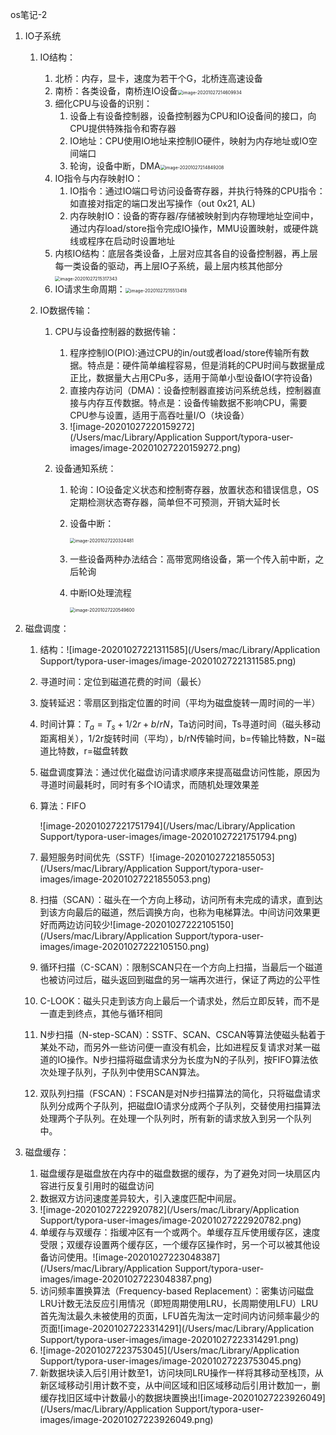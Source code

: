 os笔记-2

1. IO子系统

   1. IO结构：

      1. 北桥：内存，显卡，速度为若干个G，北桥连高速设备
      2. 南桥：各类设备，南桥连IO设备<img src="/Users/mac/Library/Application Support/typora-user-images/image-20201027214609934.png" alt="image-20201027214609934" style="zoom:50%;" />
      3. 细化CPU与设备的识别：
         1. 设备上有设备控制器，设备控制器为CPU和IO设备间的接口，向CPU提供特殊指令和寄存器
         2. IO地址：CPU使用IO地址来控制IO硬件，映射为内存地址或IO空间端口
         3. 轮询，设备中断，DMA<img src="/Users/mac/Library/Application Support/typora-user-images/image-20201027214849208.png" alt="image-20201027214849208" style="zoom:50%;" />
      4. IO指令与内存映射IO：
         1. IO指令：通过IO端口号访问设备寄存器，并执行特殊的CPU指令：如直接对指定的端口发出写操作（out 0x21, AL)
         2. 内存映射IO：设备的寄存器/存储被映射到内存物理地址空间中，通过内存load/store指令完成IO操作，MMU设置映射，或硬件跳线或程序在启动时设置地址
      5. 内核IO结构：底层各类设备，上层对应其各自的设备控制器，再上层每一类设备的驱动，再上层IO子系统，最上层内核其他部分<img src="/Users/mac/Library/Application Support/typora-user-images/image-20201027215317343.png" alt="image-20201027215317343" style="zoom:50%;" />
      6. IO请求生命周期：<img src="/Users/mac/Library/Application Support/typora-user-images/image-20201027215513418.png" alt="image-20201027215513418" style="zoom:50%;" />

   2. IO数据传输：

      1. CPU与设备控制器的数据传输：

         1. 程序控制IO(PIO):通过CPU的in/out或者load/store传输所有数据。特点是：硬件简单编程容易，但是消耗的CPU时间与数据量成正比，数据量大占用CPu多，适用于简单小型设备IO(字符设备)
         2. 直接内存访问（DMA)：设备控制器直接访问系统总线，控制器直接与内存互传数据。特点是：设备传输数据不影响CPU，需要CPU参与设置，适用于高吞吐量I/O（块设备）
         3. ![image-20201027220159272](/Users/mac/Library/Application Support/typora-user-images/image-20201027220159272.png)

      2. 设备通知系统：

         1. 轮询：IO设备定义状态和控制寄存器，放置状态和错误信息，OS定期检测状态寄存器，简单但不可预测，开销大延时长

         2. 设备中断：

            <img src="/Users/mac/Library/Application Support/typora-user-images/image-20201027220324481.png" alt="image-20201027220324481" style="zoom:50%;" />

         3. 一些设备两种办法结合：高带宽网络设备，第一个传入前中断，之后轮询

         4. 中断IO处理流程

            <img src="/Users/mac/Library/Application Support/typora-user-images/image-20201027220549600.png" alt="image-20201027220549600" style="zoom:50%;" />

2. 磁盘调度：

   1. 结构：![image-20201027221311585](/Users/mac/Library/Application Support/typora-user-images/image-20201027221311585.png)

   2. 寻道时间：定位到磁道花费的时间（最长）

   3. 旋转延迟：零扇区到指定位置的时间（平均为磁盘旋转一周时间的一半）

   4. 时间计算：$T_a = T_s + 1/2r + b/rN$，Ta访问时间，Ts寻道时间（磁头移动距离相关），1/2r旋转时间（平均），b/rN传输时间，b=传输比特数，N=磁道比特数，r=磁盘转数

   5. 磁盘调度算法：通过优化磁盘访问请求顺序来提高磁盘访问性能，原因为寻道时间最耗时，同时有多个IO请求，而随机处理效果差

   6. 算法：FIFO

      ![image-20201027221751794](/Users/mac/Library/Application Support/typora-user-images/image-20201027221751794.png)

   7. 最短服务时间优先（SSTF）![image-20201027221855053](/Users/mac/Library/Application Support/typora-user-images/image-20201027221855053.png)

   8. 扫描（SCAN）：磁头在一个方向上移动，访问所有未完成的请求，直到达到该方向最后的磁道，然后调换方向，也称为电梯算法。中间访问效果更好而两边访问较少![image-20201027222105150](/Users/mac/Library/Application Support/typora-user-images/image-20201027222105150.png)

   9. 循环扫描（C-SCAN）：限制SCAN只在一个方向上扫描，当最后一个磁道也被访问过后，磁头返回到磁盘的另一端再次进行，保证了两边的公平性

   10. C-LOOK：磁头只走到该方向上最后一个请求处，然后立即反转，而不是一直走到终点，其他与循环相同

   11. N步扫描（N-step-SCAN）：SSTF、SCAN、CSCAN等算法使磁头黏着于某处不动，而另外一些访问便一直没有机会，比如进程反复请求对某一磁道的IO操作。N步扫描将磁盘请求分为长度为N的子队列，按FIFO算法依次处理子队列，子队列中使用SCAN算法。

   12. 双队列扫描（FSCAN）：FSCAN是对N步扫描算法的简化，只将磁盘请求队列分成两个子队列，把磁盘IO请求分成两个子队列，交替使用扫描算法处理两个子队列。在处理一个队列时，所有新的请求放入到另一个队列中。

3. 磁盘缓存：

   1. 磁盘缓存是磁盘放在内存中的磁盘数据的缓存，为了避免对同一块扇区内容进行反复引用时的磁盘访问
   2. 数据双方访问速度差异较大，引入速度匹配中间层。
   3. ![image-20201027222920782](/Users/mac/Library/Application Support/typora-user-images/image-20201027222920782.png)
   4. 单缓存与双缓存：指缓冲区有一个或两个。单缓存互斥使用缓存区，速度受限；双缓存设置两个缓存区，一个缓存区操作时，另一个可以被其他设备访问使用。![image-20201027223048387](/Users/mac/Library/Application Support/typora-user-images/image-20201027223048387.png)
   5. 访问频率置换算法（Frequency-based Replacement）：密集访问磁盘LRU计数无法反应引用情况（即短周期使用LRU，长周期使用LFU）LRU首先淘汰最久未被使用的页面，LFU首先淘汰一定时间内访问频率最少的页面![image-20201027223314291](/Users/mac/Library/Application Support/typora-user-images/image-20201027223314291.png)
   6. ![image-20201027223753045](/Users/mac/Library/Application Support/typora-user-images/image-20201027223753045.png)
   7. 新数据块读入后引用计数至1，访问块同LRU操作一样将其移动至栈顶，从新区域移动引用计数不变，从中间区域和旧区域移动后引用计数加一，删缓存找旧区域中计数最小的数据块置换出![image-20201027223926049](/Users/mac/Library/Application Support/typora-user-images/image-20201027223926049.png)


